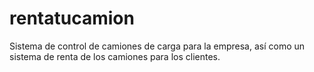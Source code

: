 # rentatucamion
Sistema de control de camiones de carga para la empresa, así como un sistema de renta de los camiones para los clientes.
